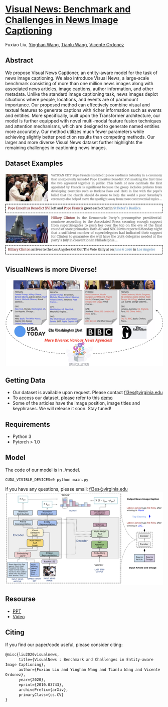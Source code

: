 # [Visual News: Benchmark and Challenges in News Image Captioning](https://arxiv.org/abs/2010.03743)
Fuxiao Liu, [Yinghan Wang](https://www.linkedin.com/in/yinghan-wang-39980a119/), [Tianlu Wang](http://www.cs.virginia.edu/~tw8cb/), [Vicente Ordonez](https://www.vicenteordonez.com/)

## Abstract 
We propose Visual News Captioner, an entity-aware model for the task of news image captioning. We also introduce Visual News, a large-scale benchmark consisting of more than one million news images along with associated news articles, image captions, author information, and other metadata. Unlike the standard image captioning task, news images depict situations where people, locations, and events are of paramount importance. Our proposed method can effectively combine visual and textual features to generate captions with richer information such as events and entities. More specifically, built upon the Transformer architecture, our model is further equipped with novel multi-modal feature fusion techniques and attention mechanisms, which are designed to generate named entities more accurately. Our method utilizes much fewer parameters while achieving slightly better prediction results than competing methods. Our larger and more diverse Visual News dataset further highlights the remaining challenges in captioning news images.


## Dataset Examples
![Examples from our VisualNews dataset](./sample.jpg)

## VisualNews is more Diverse!
![Examples from our VisualNews dataset](./diverse.png)

## Getting Data
- Our dataset is available upon request. Please contact fl3es@virginia.edu
- To access our dataset, please refer to this [demo](./VisualNews-Dataset.ipynb)
- Some of the articles have the image position, image titles and keyphrases. We will release it soon. Stay tuned!

   
## Requirements
- Python 3
- Pytorch > 1.0

## Model
The code of our model is in ./model. 
```
CUDA_VISIBLE_DEVICES=0 python main.py
```
If you have any questions, please email: fl3es@virginia.edu
![Examples from our VisualNews dataset](./model.png)

## Resourse
- [PPT](./visualnews_ppt.pdf) 
- [Video](https://underline.io/lecture/37789-visual-news-benchmark-and-challenges-in-news-image-captioning)

## Citing
If you find our paper/code useful, please consider citing:

```
@misc{liu2020visualnews,
      title={VisualNews : Benchmark and Challenges in Entity-aware Image Captioning}, 
      author={Fuxiao Liu and Yinghan Wang and Tianlu Wang and Vicente Ordonez},
      year={2020},
      eprint={2010.03743},
      archivePrefix={arXiv},
      primaryClass={cs.CV}
}
```
